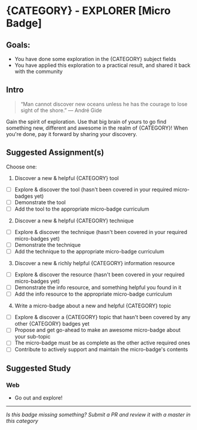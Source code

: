 {CATEGORY} - EXPLORER [Micro Badge]
===================================================

Goals:
------

- You have done some exploration in the {CATEGORY} subject fields
- You have applied this exploration to a practical result, and shared it back with the community


Intro
-----

> “Man cannot discover new oceans unless he has the courage to lose sight of the shore.” ― André Gide

Gain the spirit of exploration. Use that big brain of yours to go find something new, different and awesome in the realm of {CATEGORY}! When you're done, pay it forward by sharing your discovery.


Suggested Assignment(s)
---------------------

Choose one:

1) Discover a new & helpful {CATEGORY} tool
  - [ ] Explore & discover the tool (hasn't been covered in your required micro-badges yet)
  - [ ] Demonstrate the tool
  - [ ] Add the tool to the appropriate micro-badge curriculum

2) Discover a new & helpful {CATEGORY} technique
  - [ ] Explore & discover the technique (hasn't been covered in your required micro-badges yet)
  - [ ] Demonstrate the technique
  - [ ] Add the technique to the appropriate micro-badge curriculum

3) Discover a new & richly helpful {CATEGORY} information resource
  - [ ] Explore & discover the resource (hasn't been covered in your required micro-badges yet)
  - [ ] Demonstrate the info resource, and something helpful you found in it
  - [ ] Add the info resource to the appropriate micro-badge curriculum

4) Write a micro-badge about a new and helpful {CATEGORY} topic
  - [ ] Explore & discover a {CATEGORY} topic that hasn't been covered by any other {CATEGORY} badges yet
  - [ ] Propose and get go-ahead to make an awesome micro-badge about your sub-topic
  - [ ] The micro-badge must be as complete as the other active required ones
  - [ ] Contribute to actively support and maintain the micro-badge's contents

Suggested Study
---------------

### Web
- Go out and explore!


-----

  *Is this badge missing something? Submit a PR and review it with a master in this category*
